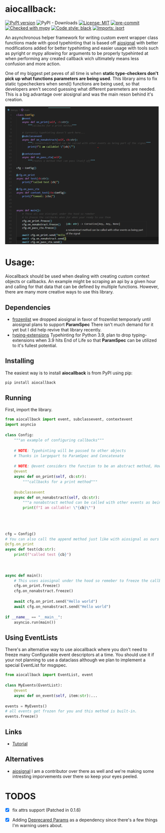 # aiocallback:
[![PyPI version](https://badge.fury.io/py/aiocallback.svg)](https://badge.fury.io/py/aiocallback)
![PyPI - Downloads](https://img.shields.io/pypi/dm/aiocallback)
[![License: MIT](https://img.shields.io/badge/License-MIT-yellow.svg)](https://opensource.org/licenses/MIT)
[![pre-commit](https://img.shields.io/badge/pre--commit-enabled-brightgreen?logo=pre-commit&logoColor=white)](https://github.com/pre-commit/pre-commit)
[![Checked with mypy](http://www.mypy-lang.org/static/mypy_badge.svg)](http://mypy-lang.org/)
[![Code style: black](https://img.shields.io/badge/code%20style-black-000000.svg)](https://github.com/psf/black)
[![Imports: isort](https://img.shields.io/badge/%20imports-isort-%231674b1?style=flat&labelColor=ef8336)](https://pycqa.github.io/isort/)



An asynchronous helper framework for writing custom event wrapper class functions made with good typehinting that is based off [aiosignal](https://github.com/aio-libs/aiosignal) with better modifications added for better typehinting and easier usage with tools such as pyright or mypy allowing for arguments to be properly typehinted at when performing any created callback wich ultimately means less confusion and more action.

One of my biggest pet peves of all time is when **static type-checkers don't pick up what functions parameters are being used**. This library aims to fix static typecheckers when send() functions are being used, 
 so that developers aren't second guessing what different paremeters are needed. This is a big advantage over aiosignal and was the main reson behind it's creation.
 
<img src="https://raw.githubusercontent.com/Vizonex/aiocallback/main/Typehinting-Example.png" width="500px"/>






# Usage:
Aiocallback should be used when dealing with creating custom context objects or callbacks. An example might be scraping an api by a given hour 
and calling for that data that can be defined by multiple functions. However, there are many more creative ways to use this library.

## Dependencies
- [frozenlist](https://github.com/aio-libs/frozenlist) we dropped aiosignal in favor of frozenlist temporarly until aiosignal plans to support __ParamSpec__ There isn't much demand for it yet but I did help revive that library recently. 
- [typing-extensions](https://github.com/python/typing_extensions) Typehinting for Python 3.9, plan to drop typing-extensions when 3.9 hits End of Life so that __ParamSpec__ can be utilized to it's fullest potential.


## Installing

The easiest way is to install **aiocallback** is from PyPI using pip:

```sh
pip install aiocallback
```

## Running

First, import the library.

```python
from aiocallback import event, subclassevent, contextevent
import asyncio

class Config:
    """an example of configuring callbacks"""

    # NOTE: Typehinting will be passed to other objects 
    # Thanks in largepart to ParamSpec and Concatenate
    
    # NOTE: @event considers the function to be an abstract method, However you can use a subclassevent to retain typechecking if you need something that isn't so abstract
    @event
    async def on_print(self, cb:str):
        """callbacks for a print method"""

    @subclassevent
    async def on_nonabstract(self, cb:str):
        """a nonabstract method can be called with other events as being part of the signal"""
        print(f"I am callable! \"{cb}\"")




cfg = Config()
# You can also call the append method just like with aiosignal as ours is primarly a subclass of it.
@cfg.on_print
async def test(cb:str):
    print(f"called test {cb}")



async def main():
    # This uses aiosignal under the hood so remeber to freeze the callbacks when your setup is complete
    cfg.on_print.freeze()
    cfg.on_nonabstract.freeze()

    await cfg.on_print.send("Hello world")
    await cfg.on_nonabstract.send("Hello world")

if __name__ == "__main__":
    asyncio.run(main())

```

## Using EventLists
There's an alternative way to use aiocallback where you don't need to freeze many Configurable event descriptors at a time. You should use it if your not planning to use a dataclass although we plan to implement a special EventList for msgspec.

```python
from aiocallback import EventList, event

class MyEvents(EventList):
    @event
    async def on_event(self, item:str):...

events = MyEvents()
# all events get frozen for you and this method is built-in.
events.freeze()

```

## Links
- [Tutorial](https://youtu.be/Ly_G1CstOfA)

## Alternatives
- [aiosignal](https://github.com/aio-libs/aiosignal) I am a contributor over there as well and we're making some intresting imporvements over there so keep your eyes peeled.


# TODOS
- [x] fix attrs support (Patched in 0.1.6)
- [x] Adding [Deprecared Params](https://github.com/Vizonex/deprecated-params) as a dependency since there's a few things I'm warning users about.

